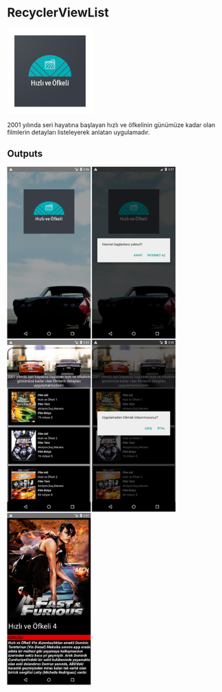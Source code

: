 # RecyclerViewList

<p align="left">
  <img src="https://raw.githubusercontent.com/Yavuztmrrr/RecyclerViewList/main/images/laucnher.png" height="200" />
</p>

 2001 yılında seri hayatına başlayan hızlı ve öfkelinin günümüze kadar olan filmlerin detayları listeleyerek anlatan uygulamadır.

<h2 id="Outputs">Outputs</h2>
<p>
  <img height= "400"  src="https://raw.githubusercontent.com/Yavuztmrrr/RecyclerViewList/main/Screens/SplashActivity.png" alt="SS1" />
  <img height= "400"  src="https://raw.githubusercontent.com/Yavuztmrrr/RecyclerViewList/main/Screens/SplahsActivityNetwork.png" alt="SS2" />
  <img height= "400"  src="https://raw.githubusercontent.com/Yavuztmrrr/RecyclerViewList/main/Screens/ListAcivity.png" alt="SS3" />
  <img height= "400"  src="https://raw.githubusercontent.com/Yavuztmrrr/RecyclerViewList/main/Screens/ListActivityAlert.png" alt="SS4" />
  <img height= "400"  src="https://raw.githubusercontent.com/Yavuztmrrr/RecyclerViewList/main/Screens/DetayActivity.png" alt="SS4" />
</p>
